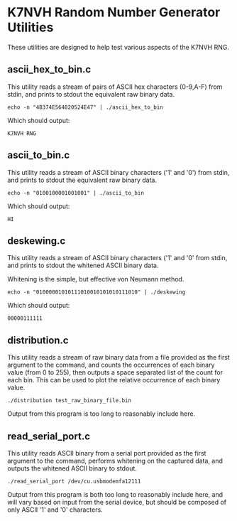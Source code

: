 K7NVH Random Number Generator Utilities
=======

These utilities are designed to help test various aspects of the K7NVH RNG.

ascii_hex_to_bin.c
------------------

This utility reads a stream of pairs of ASCII hex characters (0-9,A-F) from stdin, and 
prints to stdout the equivalent raw binary data.

	echo -n "4B374E564820524E47" | ./ascii_hex_to_bin

Which should output:

	K7NVH RNG

ascii_to_bin.c
--------------

This utility reads a stream of ASCII binary characters ('1' and '0') from stdin, and 
prints to stdout the equivalent raw binary data.

	echo -n "0100100001001001" | ./ascii_to_bin

Which should output:

	HI

deskewing.c
-----------

This utility reads a stream of ASCII binary characters ('1' and '0' from stdin, and 
prints to stdout the whitened ASCII binary data.

Whitening is the simple, but effective von Neumann method.

	echo -n "01000001010111010010101010111010" | ./deskewing
	
Which should output: 

	00000111111
	
distribution.c
--------------

This utility reads a stream of raw binary data from a file provided as the first argument 
to the command, and counts the occurrences of each binary value (from 0 to 255), then 
outputs a space separated list of the count for each bin. This can be used to plot the 
relative occurrence of each binary value.

	./distribution test_raw_binary_file.bin
	
Output from this program is too long to reasonably include here.

read_serial_port.c
------------------

This utility reads ASCII binary from a serial port provided as the first argument to the 
command, performs whitening on the captured data, and outputs the whitened ASCII binary 
to stdout.

	./read_serial_port /dev/cu.usbmodemfa12111
	
Output from this program is both too long to reasonably include here, and will vary based 
on input from the serial device, but should be composed of only ASCII '1' and '0' 
characters.